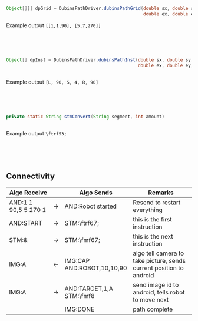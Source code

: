 ```java
Object[][] dpGrid = DubinsPathDriver.dubinsPathGrid(double sx, double sy, double syaw, 
                                                    double ex, double ey, double eyaw, double turning_radius);
```
Example output `[[1,1,90], [5,7,270]]` 

<br>
<br>
<br>

```java
Object[] dpInst = DubinsPathDriver.dubinsPathInst(double sx, double sy, double syaw,
                                                  double ex, double ey, double eyaw, double turning_radius);
            
```
Example output `[L, 90, S, 4, R, 90]`

<br>
<br>
<br>

```java
private static String stmConvert(String segment, int amount)
            
```
Example output `\ftrf53;`

<br>
<br>
<br>

## Connectivity

| Algo Receive         |     | Algo Sends                    | Remarks                                                             |
| -------------------- | --- | ----------------------------- | ------------------------------------------------------------------- |
| AND:1 1 90,5 5 270 1 | ->  | AND:Robot started             | Resend to restart everything                                        |
| AND:START            | ->  | STM:\ftrf67;                  | this is the first instruction                                       |
| STM:&                | ->  | STM:\fmf67;                   | this is the next instruction                                        |
| IMG:A                | <-  | IMG:CAP<br>AND:ROBOT,10,10,90 | algo tell camera to take picture, sends current position to android |
| IMG:A                | ->  | AND:TARGET,1,A<br>STM:\fmf8   | send image id to android, tells robot to move next                  |
|                      |     | IMG:DONE                      | path complete                                                       |
